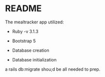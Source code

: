 # README

The mealtracker app utilized:

* Ruby -v 3.1.3

* Bootstrap 5

* Database creation

* Database initialization

a rails db:migrate shou;d be all needed to prep.
